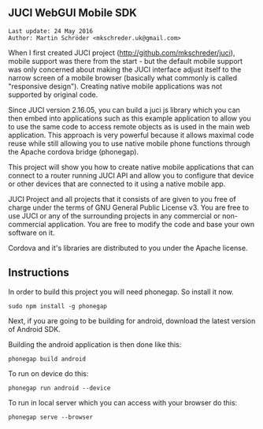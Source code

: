 JUCI WebGUI Mobile SDK 
---

	Last update: 24 May 2016
	Author: Martin Schröder <mkschreder.uk@gmail.com>

When I first created JUCI project (http://github.com/mkschreder/juci), mobile
support was there from the start - but the default mobile support was only
concerned about making the JUCI interface adjust itself to the narrow screen of
a mobile browser (basically what commonly is called "responsive design").
Creating native mobile applications was not supported by original code. 

Since JUCI version 2.16.05, you can build a juci js library which you can then
embed into applications such as this example application to allow you to use
the same code to access remote objects as is used in the main web application.
This approach is very powerful because it allows maximal code reuse while still
allowing you to use native mobile phone functions through the Apache cordova
bridge (phonegap). 

This project will show you how to create native mobile applications that can
connect to a router running JUCI API and allow you to configure that device or
other devices that are connected to it using a native mobile app. 

JUCI Project and all projects that it consists of are given to you free of
charge under the terms of GNU General Public License v3. You are free to use
JUCI or any of the surrounding projects in any commercial or non-commercial
application. You are free to modify the code and base your own software on it. 

Cordova and it's libraries are distributed to you under the Apache license. 

Instructions
---

In order to build this project you will need phonegap. So install it now. 

	sudo npm install -g phonegap

Next, if you are going to be building for android, download the latest version of Android SDK. 

Building the android application is then done like this: 
	
	phonegap build android

To run on device do this: 
	
	phonegap run android --device

To run in local server which you can access with your browser do this: 

	phonegap serve --browser
